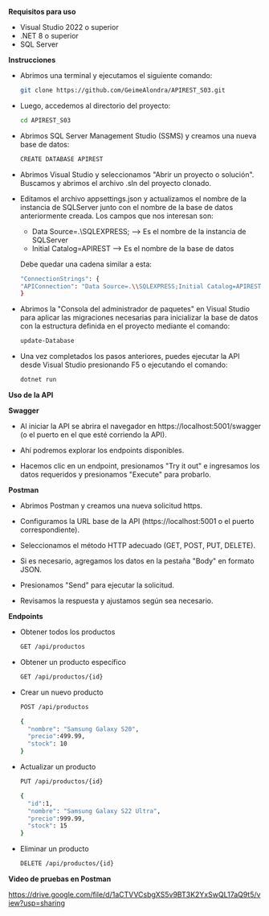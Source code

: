**Requisitos para uso**

- Visual Studio 2022 o superior
- .NET 8 o superior
- SQL Server

**Instrucciones**

- Abrimos una terminal y ejecutamos el siguiente comando:
  ```sh
  git clone https://github.com/GeimeAlondra/APIREST_S03.git

- Luego, accedemos al directorio del proyecto:
  ```sh
  cd APIREST_S03

- Abrimos SQL Server Management Studio (SSMS) y creamos una nueva base de datos:
  ```sh
  CREATE DATABASE APIREST

- Abrimos Visual Studio y seleccionamos "Abrir un proyecto o solución". Buscamos y abrimos el archivo .sln del proyecto clonado.

- Editamos el archivo appsettings.json y actualizamos el nombre de la instancia de SQLServer junto con el nombre de la base de datos anteriormente creada.
  Los campos que nos interesan son:
  
  - Data Source=.\\SQLEXPRESS; --> Es el nombre de la instancia de SQLServer
  - Initial Catalog=APIREST --> Es el nombre de la base de datos
    
  Debe quedar una cadena similar a esta:

  ```sh
  "ConnectionStrings": {
  "APIConnection": "Data Source=.\\SQLEXPRESS;Initial Catalog=APIREST;Integrated Security=True;Trust Server Certificate=True"
  }

- Abrimos la "Consola del administrador de paquetes" en Visual Studio para aplicar las migraciones necesarias para inicializar la base de datos con la estructura definida en el proyecto 
  mediante el comando:
  ```sh
  update-Database

- Una vez completados los pasos anteriores, puedes ejecutar la API desde Visual Studio presionando F5 o ejecutando el comando:
  ```sh
  dotnet run

**Uso de la API**

**Swagger**

- Al iniciar la API se abrira el navegador en https://localhost:5001/swagger (o el puerto en el que esté corriendo la API).

- Ahí podremos explorar los endpoints disponibles.

- Hacemos clic en un endpoint, presionamos "Try it out" e ingresamos los datos requeridos y presionamos "Execute" para probarlo.

**Postman**

- Abrimos Postman y creamos una nueva solicitud https.

- Configuramos la URL base de la API (https://localhost:5001 o el puerto correspondiente).

- Seleccionamos el método HTTP adecuado (GET, POST, PUT, DELETE).

- Si es necesario, agregamos los datos en la pestaña "Body" en formato JSON.

- Presionamos "Send" para ejecutar la solicitud.

- Revisamos la respuesta y ajustamos según sea necesario.

**Endpoints**

- Obtener todos los productos
  ```sh
  GET /api/productos

- Obtener un producto específico
  ```sh
  GET /api/productos/{id}

- Crear un nuevo producto
  ```sh
  POST /api/productos

  {
    "nombre": "Samsung Galaxy S20",
    "precio":499.99,
    "stock": 10
  }

- Actualizar un producto
  ```sh
  PUT /api/productos/{id}

  {
    "id":1,
    "nombre": "Samsung Galaxy S22 Ultra",
    "precio":999.99,
    "stock": 15
  }

- Eliminar un producto
  ```sh
  DELETE /api/productos/{id}

**Video de pruebas en Postman**

https://drive.google.com/file/d/1aCTVVCsbgXS5v9BT3K2YxSwQL17aQ9t5/view?usp=sharing 

